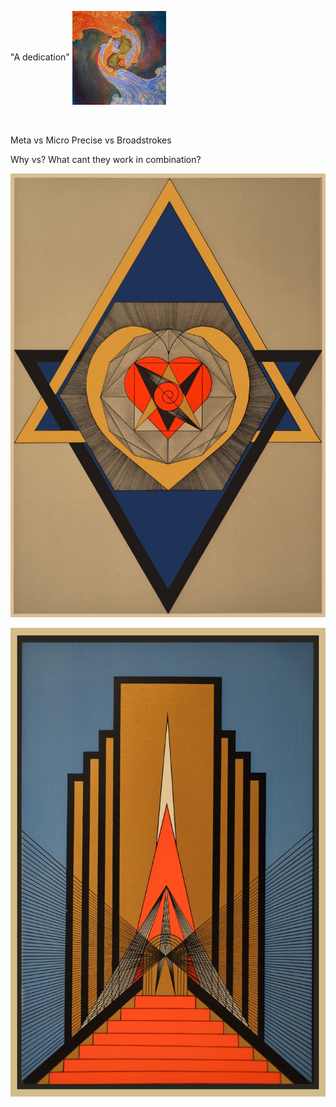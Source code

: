 "A dedication"
<img src="attachments/SSF.jpg" width=150 align="center">
<br>
<br>
<br>

Meta vs Micro
Precise vs Broadstrokes

Why vs? What cant they work in combination?


![](attachments/2021-03-02-22-24-14.png)

![](attachments/151941726_10159394021590337_6449182029974625423_o.jpg)

